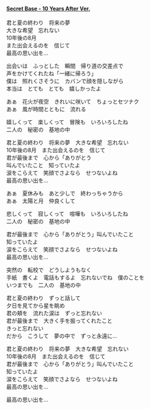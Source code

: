 #### [Secret Base - 10 Years After Ver.](https://www.youtube.com/watch?v=ndH6UqA0QSo)  
君と夏の終わり　将来の夢  
大きな希望　忘れない  
10年後の8月  
また出会えるのを　信じて  
最高の思い出を…  

出会いは　ふっとした　瞬間　帰り道の交差点で  
声をかけてくれたね「一緒に帰ろう」  
僕は　照れくさそうに　カバンで顔を隠しながら  
本当は　とても　とても　嬉しかったよ  

あぁ　花火が夜空　きれいに咲いて　ちょっとセツナク  
あぁ　風が時間とともに　流れる  

嬉しくって　楽しくって　冒険も　いろいろしたね  
二人の　秘密の　基地の中  

君と夏の終わり　将来の夢　大きな希望　忘れない  
10年後の8月　また出会えるのを　信じて  
君が最後まで　心から「ありがとう  
叫んでいたこと　知っていたよ  
涙をこらえて　笑顔でさよなら　せつないよね  
最高の思い出を…  

あぁ　夏休みも　あと少しで　終わっちゃうから  
あぁ　太陽と月　仲良くして  

悲しくって　寂しくって　喧嘩も　いろいろしたね  
二人の　秘密の　基地の中  

君が最後まで　心から「ありがとう」叫んでいたこと  
知っていたよ  
涙をこらえて　笑顔でさよなら　せつないよね  
最高の思い出を…  

突然の　転校で　どうしようもなく  
手紙　書くよ　電話もするよ　忘れないでね　僕のことを  
いつまでも　二人の　基地の中  

君と夏の終わり　ずっと話して　  
夕日を見てから星を眺め  
君の頬を　流れた涙は　ずっと忘れない  
君が最後まで　大きく手を振ってくれたこと　  
きっと忘れない  
だから　こうして　夢の中で　ずっと永遠に…  

君と夏の終わり　将来の夢　大きな希望　忘れない  
10年後の8月　また出会えるのを　信じて  
君が最後まで　心から「ありがとう」叫んでいたこと  
知っていたよ  
涙をこらえて　笑顔でさよなら　せつないよね  
最高の思い出を…  

最高の思い出を…